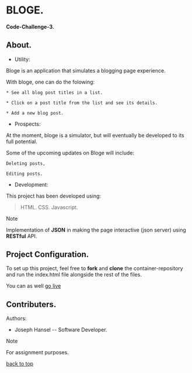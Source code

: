 <a id="top"></a>

# BLOGE.

#### Code-Challenge-3.

## About.

* Utility:

Bloge is an application that simulates a blogging page experience.

With bloge, one can do the folowing:

    * See all blog post titles in a list.

    * Click on a post title from the list and see its details. 

    * Add a new blog post.


* Prospects:

At the moment, bloge is a simulator, but will eventually be developed to its full potential.

Some of the upcoming updates on Bloge will include:

    Deleting posts,

    Editing posts.

* Development:

This project has been developed using:
 > HTML.
 > CSS.
 > Javascript.

>[!NOTE]
 > Implementation of **JSON** in making the page interactive (json server) using **RESTful** API.


## Project Configuration.

To set up this project, feel free to **fork** and **clone** the container-repository and run the index.html file alongside the rest of the files.

You can as well [go live](https://joseph-hansel.github.io/code-challenge-3/)


## Contributers.

Authors:

* Joseph Hansel  -- Software Developer.

>[!NOTE]
> For assignment purposes.

[back to top](#top)